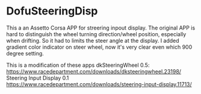 DofuSteeringDisp
=============
This a an Assetto Corsa APP for streering inpout display.
The original APP is hard to distinguish the wheel turning direction/wheel position, especially when drifting. So it had to limits the steer angle at the display.
I added gradient color indicator on steer wheel, now it's very clear even which 900 degree setting.

This is a modification of these apps
dkSteeringWheel 0.5:
https://www.racedepartment.com/downloads/dksteeringwheel.23198/
Steering Input Display 0.1
https://www.racedepartment.com/downloads/steering-input-display.11713/
